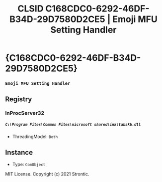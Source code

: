 ﻿---
title: "CLSID C168CDC0-6292-46DF-B34D-29D7580D2CE5 | Emoji MFU Setting Handler"
excerpt: What is COM-Object CLSID C168CDC0-6292-46DF-B34D-29D7580D2CE5?
---

# {C168CDC0-6292-46DF-B34D-29D7580D2CE5}

### `Emoji MFU Setting Handler`

## Registry


### InProcServer32

##### `C:\Program Files\Common Files\microsoft shared\ink\tabskb.dll`
* ThreadingModel: `Both`

## Instance

* Type: `ComObject`

MIT License. Copyright (c) 2021 Strontic.


